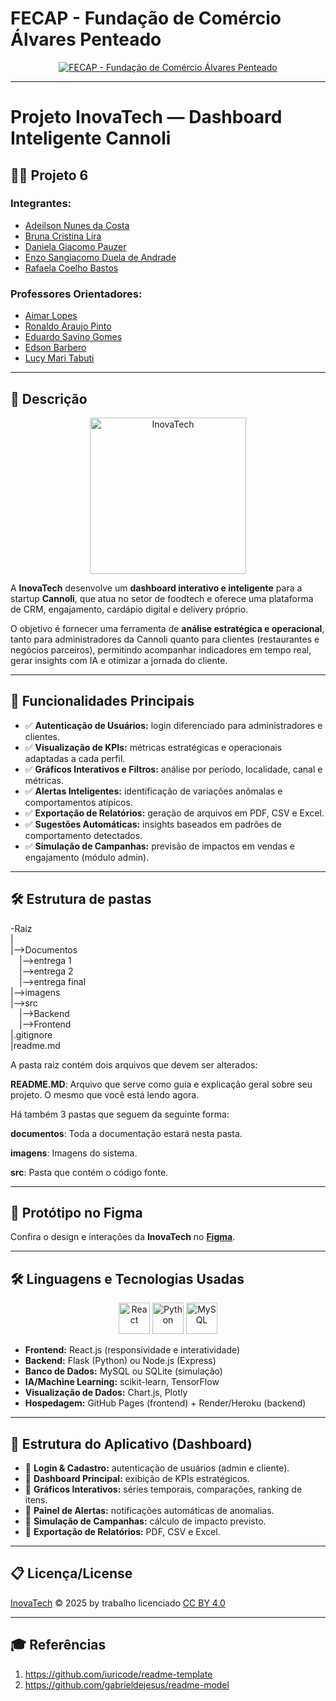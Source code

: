 # FECAP - Fundação de Comércio Álvares Penteado

<p align="center">
<a href="https://www.fecap.br/"><img src="https://encrypted-tbn0.gstatic.com/images?q=tbn:ANd9GcRhZPrRa89Kma0ZZogxm0pi-tCn_TLKeHGVxywp-LXAFGR3B1DPouAJYHgKZGV0XTEf4AE&usqp=CAU" alt="FECAP - Fundação de Comércio Álvares Penteado"></a>
</p>

---

# Projeto InovaTech — Dashboard Inteligente Cannoli

## 👨‍💻 Projeto 6

### **Integrantes:**  
- [Adeilson Nunes da Costa](https://www.linkedin.com/in/adeilson-da-costa-3013871b1/)
- [Bruna Cristina Lira](https://www.linkedin.com/in/brunacristinalira/)  
- [Daniela Giacomo Pauzer](https://www.linkedin.com/in/daniela-giacomo-pauzer-a25a64304/)
- [Enzo Sangiacomo Duela de Andrade](https://www.linkedin.com/in/enzo-sangiacomo-3203602b3/) 
- [Rafaela Coelho Bastos](https://www.linkedin.com/in/rafaela-coelho-bastos/)

### **Professores Orientadores:**  
- [Aimar Lopes](https://www.linkedin.com/in/aimarlopes/) 
- [Ronaldo Araujo Pinto](https://www.linkedin.com/in/ronaldo-araujo-pinto-3542811a/)
- [Eduardo Savino Gomes](https://www.linkedin.com/in/eduardo-savino/)
- [Edson Barbero](https://www.linkedin.com/in/edsonbarbero/)
- [Lucy Mari Tabuti](https://www.linkedin.com/in/lucymari/)

---

## 📖 Descrição

<p align="center">
<img src="Imagens/Logo_InovaTech.jpeg" alt="InovaTech" width="250">
</p>

A **InovaTech** desenvolve um **dashboard interativo e inteligente** para a startup **Cannoli**, que atua no setor de foodtech e oferece uma plataforma de CRM, engajamento, cardápio digital e delivery próprio.

O objetivo é fornecer uma ferramenta de **análise estratégica e operacional**, tanto para administradores da Cannoli quanto para clientes (restaurantes e negócios parceiros), permitindo acompanhar indicadores em tempo real, gerar insights com IA e otimizar a jornada do cliente.

---

## 🚀 Funcionalidades Principais

- ✅ **Autenticação de Usuários:** login diferenciado para administradores e clientes.  
- ✅ **Visualização de KPIs:** métricas estratégicas e operacionais adaptadas a cada perfil.  
- ✅ **Gráficos Interativos e Filtros:** análise por período, localidade, canal e métricas.  
- ✅ **Alertas Inteligentes:** identificação de variações anômalas e comportamentos atípicos.  
- ✅ **Exportação de Relatórios:** geração de arquivos em PDF, CSV e Excel.  
- ✅ **Sugestões Automáticas:** insights baseados em padrões de comportamento detectados.  
- ✅ **Simulação de Campanhas:** previsão de impactos em vendas e engajamento (módulo admin).  

---

## 🛠 Estrutura de pastas

-Raiz<br>
|<br>
|-->Documentos<br>
  &emsp;|-->entrega 1<br>
  &emsp;|-->entrega 2<br>
  &emsp;|-->entrega final <br>
|-->imagens<br>
|-->src<br>
  &emsp;|-->Backend<br>
  &emsp;|-->Frontend<br>
|.gitignore<br>
|readme.md<br>

A pasta raiz contém dois arquivos que devem ser alterados:

<b>README.MD</b>: Arquivo que serve como guia e explicação geral sobre seu projeto. O mesmo que você está lendo agora.

Há também 3 pastas que seguem da seguinte forma:

<b>documentos</b>: Toda a documentação estará nesta pasta.

<b>imagens</b>: Imagens do sistema.

<b>src</b>: Pasta que contém o código fonte.

---

## 🎨 Protótipo no Figma

Confira o design e interações da **InovaTech** no **[Figma](https://www.figma.com/design/uScZbkNU86u2QLtwCOo2dG/app?node-id=23-3&t=oy9jqqHfqtgiXo8i-1)**.

---

## 🛠 Linguagens e Tecnologias Usadas

<p align="center">
  <img src="https://cdn.jsdelivr.net/gh/devicons/devicon/icons/react/react-original.svg" width="50" height="50" alt="React"/>
  <img src="https://cdn.jsdelivr.net/gh/devicons/devicon/icons/python/python-original.svg" width="50" height="50" alt="Python"/>
  <img src="https://cdn.jsdelivr.net/gh/devicons/devicon/icons/mysql/mysql-original.svg" width="50" height="50" alt="MySQL"/>
</p>

- **Frontend:** React.js (responsividade e interatividade)  
- **Backend:** Flask (Python) ou Node.js (Express)  
- **Banco de Dados:** MySQL ou SQLite (simulação)  
- **IA/Machine Learning:** scikit-learn, TensorFlow  
- **Visualização de Dados:** Chart.js, Plotly  
- **Hospedagem:** GitHub Pages (frontend) + Render/Heroku (backend)  

---

## 📌 Estrutura do Aplicativo (Dashboard)

- 📌 **Login & Cadastro:** autenticação de usuários (admin e cliente).  
- 📌 **Dashboard Principal:** exibição de KPIs estratégicos.  
- 📌 **Gráficos Interativos:** séries temporais, comparações, ranking de itens.  
- 📌 **Painel de Alertas:** notificações automáticas de anomalias.  
- 📌 **Simulação de Campanhas:** cálculo de impacto previsto.  
- 📌 **Exportação de Relatórios:** PDF, CSV e Excel.  

---

## 📋 Licença/License
<a href="https://creativecommons.org">InovaTech</a> © 2025 by <a href="https://creativecommons.org"></a> trabalho licenciado <a href="https://creativecommons.org/licenses/by/4.0/">CC BY 4.0</a><img src="https://mirrors.creativecommons.org/presskit/icons/cc.svg" alt="" style="max-width: 1em;max-height:1em;margin-left:.2em;"><img src="https://mirrors.creativecommons.org/presskit/icons/by.svg" alt="" style="max-width: 1em;max-height:1em;margin-left: .2em;">

---

## 🎓 Referências

1. <https://github.com/iuricode/readme-template>  
2. <https://github.com/gabrieldejesus/readme-model>  
